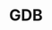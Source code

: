 ---
layout: tag-list
type: tag
title: GDB
slug: GDB
category: Tag
sidebar: false
description: >
    Defensa.
---